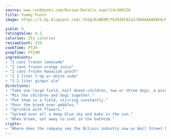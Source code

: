 ```yaml
---
source: www.cookbooks.com/Recipe-Details.aspx?id=369136
title: Yummy Punch
image: https://1.bp.blogspot.com/-3SdgJ6zWE0M/YA2H1BCBIaI/AAAAAAAABhA/KLu9yTsYBMkJQudB_uFGwTypBtmTiBfZgCLcBGAsYHQ/s320/4.png

yield: 8
ratingValue: 4.1
calories: 251 calories
reviewCount: 239
cookTime: PT2H
prepTime: PT24M
ingredients:
- "2 cans frozen lemonade"
- "2 cans frozen orange juice"
- "2 cans frozen Hawaiian punch"
- "2 2 liter 7-Up or white soda"
- "2 2 liter ginger ale"
directions:
- "Take one large field, half dozen children, two or three dogs, a pinch of brook and some pebbles."
- "Mix the children and dogs together."
- "Put them in a field, stirring constantly."
- "Pour the brook over pebbles."
- "Sprinkle with flowers."
- "Spread over all a deep blue sky and bake in the sun."
- "When brown, set away to cool in the bathtub."
crypto:
- "Where does the company see the Bitcoin industry now as Wall Street has begun to embrace it and what was the turning point that legitimatized Bitcoin?"
---
```

